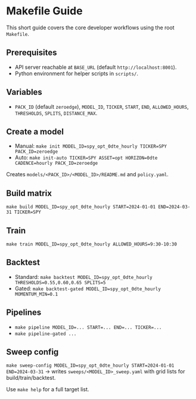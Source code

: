 # Makefile Guide

This short guide covers the core developer workflows using the root `Makefile`.

## Prerequisites
- API server reachable at `BASE_URL` (default `http://localhost:8001`).
- Python environment for helper scripts in `scripts/`.

## Variables
- `PACK_ID` (default `zeroedge`), `MODEL_ID`, `TICKER`, `START`, `END`, `ALLOWED_HOURS`, `THRESHOLDS`, `SPLITS`, `DISTANCE_MAX`.

## Create a model
- Manual: `make init MODEL_ID=spy_opt_0dte_hourly TICKER=SPY PACK_ID=zeroedge`
- Auto: `make init-auto TICKER=SPY ASSET=opt HORIZON=0dte CADENCE=hourly PACK_ID=zeroedge`

Creates `models/<PACK_ID>/<MODEL_ID>/README.md` and `policy.yaml`.

## Build matrix
`make build MODEL_ID=spy_opt_0dte_hourly START=2024-01-01 END=2024-03-31 TICKER=SPY`

## Train
`make train MODEL_ID=spy_opt_0dte_hourly ALLOWED_HOURS=9:30-10:30`

## Backtest
- Standard: `make backtest MODEL_ID=spy_opt_0dte_hourly THRESHOLDS=0.55,0.60,0.65 SPLITS=5`
- Gated: `make backtest-gated MODEL_ID=spy_opt_0dte_hourly MOMENTUM_MIN=0.1`

## Pipelines
- `make pipeline MODEL_ID=... START=... END=... TICKER=...`
- `make pipeline-gated ...`

## Sweep config
`make sweep-config MODEL_ID=spy_opt_0dte_hourly START=2024-01-01 END=2024-03-31`
→ writes `sweeps/<MODEL_ID>_sweep.yaml` with grid lists for build/train/backtest.

Use `make help` for a full target list.


